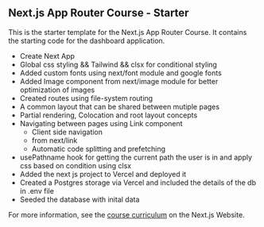 ## Next.js App Router Course - Starter

This is the starter template for the Next.js App Router Course. It contains the starting code for the dashboard application.

- Create Next App
- Global css styling && Tailwind && clsx for conditional styling
- Added custom fonts using next/font module and google fonts
- Added Image component from next/image module for better optimization of images
- Created routes using file-system routing
- A common layout that can be shared between mutiple pages
- Partial rendering, Colocation and root layout concepts
- Navigating between pages using Link component
  - Client side navigation
  - from next/link
  - Automatic code splitting and prefetching
- usePathname hook for getting the current path the user is in and apply css based on condition using clsx
- Added the next js project to Vercel and deployed it
- Created a Postgres storage via Vercel and included the details of the db in .env file
- Seeded the database with inital data

For more information, see the [course curriculum](https://nextjs.org/learn) on the Next.js Website.

